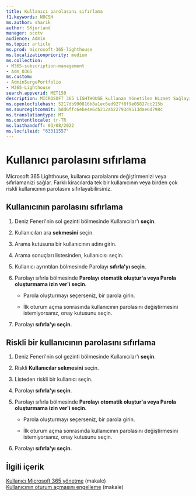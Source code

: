 ```yaml
---
title: Kullanıcı parolasını sıfırlama
f1.keywords: NOCSH
ms.author: sharik
author: SKjerland
manager: scotv
audience: Admin
ms.topic: article
ms.prod: microsoft-365-lighthouse
ms.localizationpriority: medium
ms.collection:
- M365-subscription-management
- Adm_O365
ms.custom:
- AdminSurgePortfolio
- M365-Lighthouse
search.appverid: MET150
description: MICROSOFT 365 LIGHTHOUSE kullanan Yönetilen Hizmet Sağlayıcıları (MSP)'ler için, tek bir kullanıcının veya farklı kiracılarda birden çok riskli kullanıcının parolasını sıfırlamayı öğrenin.
ms.openlocfilehash: 5217db990816b8a1ec6ed927f8f9e05827cc215b
ms.sourcegitcommit: bdd6ffc6ebe4e6cb212ab22793d9513dae6d798c
ms.translationtype: MT
ms.contentlocale: tr-TR
ms.lasthandoff: 03/08/2022
ms.locfileid: "63311557"
---
```

# <a name="reset-a-user-password"></a>Kullanıcı parolasını sıfırlama

Microsoft 365 Lighthouse, kullanıcı parolalarını değiştirmenizi veya sıfırlamanizi sağlar. Farklı kiracılarda tek bir kullanıcının veya birden çok riskli kullanıcının parolasını sıfırlayabilirsiniz.

## <a name="reset-a-password-for-a-user"></a>Kullanıcının parolasını sıfırlama

1. Deniz Feneri'nin sol gezinti bölmesinde Kullanıcılar'ı **seçin**.

2. Kullanıcıları ara **sekmesini** seçin.

3. Arama kutusuna bir kullanıcının adını girin.

4. Arama sonuçları listesinden, kullanıcısı seçin.

5. Kullanıcı ayrıntıları bölmesinde Parolayı **sıfırla'yı seçin**.

6. Parolayı sıfırla bölmesinde **Parolayı otomatik oluştur'a veya Parola** **oluşturmama izin ver'i seçin**.

    - Parola oluşturmayı seçerseniz, bir parola girin.

    - İlk oturum açma sonrasında kullanıcının parolasını değiştirmesini istemiyorsanız, onay kutusunu seçin.

7. Parolayı **sıfırla'yı seçin**.

## <a name="reset-a-password-for-a-risky-user"></a>Riskli bir kullanıcının parolasını sıfırlama

1. Deniz Feneri'nin sol gezinti bölmesinde Kullanıcılar'ı **seçin**.

2. Riskli **Kullanıcılar sekmesini** seçin.

3. Listeden riskli bir kullanıcı seçin.

4. Parolayı **sıfırla'yı seçin**.

5. Parolayı sıfırla bölmesinde **Parolayı otomatik oluştur'a veya Parola** **oluşturmama izin ver'i seçin**.

   - Parola oluşturmayı seçerseniz, bir parola girin.

   - İlk oturum açma sonrasında kullanıcının parolasını değiştirmesini istemiyorsanız, onay kutusunu seçin.

6. Parolayı **sıfırla'yı seçin**.

## <a name="related-content"></a>İlgili içerik

[Kullanıcı Microsoft 365 yönetme](../enterprise/manage-microsoft-365-accounts.md) (makale)\
[Kullanıcının oturum açmasını engelleme](m365-lighthouse-block-user-signin.md) (makale)
